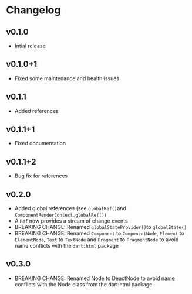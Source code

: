# Changelog

## v0.1.0

- Intial release

## v0.1.0+1

- Fixed some maintenance and health issues

## v0.1.1

- Added references

## v0.1.1+1

- Fixed documentation

## v0.1.1+2

- Bug fix for references

## v0.2.0

- Added global references (see ```globalRef()```and ```ComponentRenderContext.globalRef()```)
- A ```Ref``` now provides a stream of change events
- BREAKING CHANGE: Renamed ```globalStateProvider()```to ```globalState()```
- BREAKING CHANGE: Renamed ```Component``` to ```ComponentNode```, ```Element``` to ```ElementNode```, ```Text``` to ```TextNode``` and ```Fragment``` to ```FragmentNode``` to avoid name conflicts with the ```dart:html``` package

## v0.3.0

- BREAKING CHANGE: Renamed Node to DeactNode to avoid name conflicts with the Node class from the dart:html package